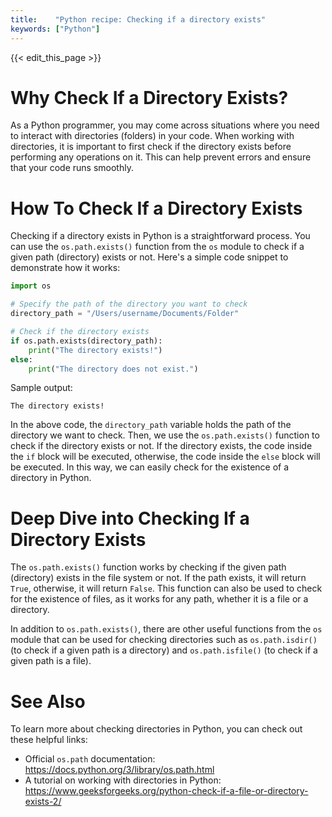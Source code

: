 ```yaml
---
title:    "Python recipe: Checking if a directory exists"
keywords: ["Python"]
---
```


{{< edit_this_page >}}

# Why Check If a Directory Exists?

As a Python programmer, you may come across situations where you need to interact with directories (folders) in your code. When working with directories, it is important to first check if the directory exists before performing any operations on it. This can help prevent errors and ensure that your code runs smoothly.

# How To Check If a Directory Exists

Checking if a directory exists in Python is a straightforward process. You can use the `os.path.exists()` function from the `os` module to check if a given path (directory) exists or not. Here's a simple code snippet to demonstrate how it works:

```Python
import os

# Specify the path of the directory you want to check
directory_path = "/Users/username/Documents/Folder"

# Check if the directory exists
if os.path.exists(directory_path):
    print("The directory exists!")
else:
    print("The directory does not exist.")
```

Sample output:

```
The directory exists!
```

In the above code, the `directory_path` variable holds the path of the directory we want to check. Then, we use the `os.path.exists()` function to check if the directory exists or not. If the directory exists, the code inside the `if` block will be executed, otherwise, the code inside the `else` block will be executed. In this way, we can easily check for the existence of a directory in Python.

# Deep Dive into Checking If a Directory Exists

The `os.path.exists()` function works by checking if the given path (directory) exists in the file system or not. If the path exists, it will return `True`, otherwise, it will return `False`. This function can also be used to check for the existence of files, as it works for any path, whether it is a file or a directory.

In addition to `os.path.exists()`, there are other useful functions from the `os` module that can be used for checking directories such as `os.path.isdir()` (to check if a given path is a directory) and `os.path.isfile()` (to check if a given path is a file).

# See Also

To learn more about checking directories in Python, you can check out these helpful links:

- Official `os.path` documentation: https://docs.python.org/3/library/os.path.html
- A tutorial on working with directories in Python: https://www.geeksforgeeks.org/python-check-if-a-file-or-directory-exists-2/
